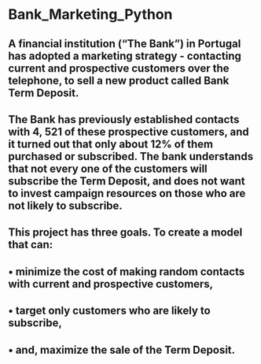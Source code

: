 # Bank_Marketing_Python

## A financial institution (“The Bank”) in Portugal has adopted a marketing strategy - contacting current and prospective customers over the telephone, to sell a new product called Bank Term Deposit.

## The Bank has previously established contacts with 4, 521 of these prospective customers, and it turned out that only about 12% of them purchased or subscribed. The bank understands that not every one of the customers will subscribe the Term Deposit, and does not want to invest campaign resources on those who are not likely to subscribe.

## This project has three goals. To create a model that can:
## •	minimize the cost of making random contacts with current and prospective customers, 
## •	target only customers who are likely to subscribe, 
## •	and, maximize the sale of the Term Deposit.
